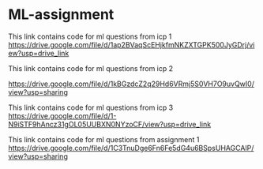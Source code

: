 # ML-assignment

This link contains code for ml questions from icp 1
https://drive.google.com/file/d/1ap2BVaqScEHjkfmNKZXTGPK500JyGDrj/view?usp=drive_link

This link contains code for ml questions from icp 2

https://drive.google.com/file/d/1kBGzdcZ2q29Hd6VRmj5S0VH7O9uvQwI0/view?usp=sharing

This link contains code for ml questions from icp 3
https://drive.google.com/file/d/1-N9iSTF9hAncz31gOL05UUBXN0NYzoCF/view?usp=drive_link

This link contains code for ml questions from assignment 1
https://drive.google.com/file/d/1C3TnuDge6Fn6Fe5dG4u6BSpsUHAGCAIP/view?usp=sharing
